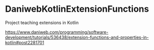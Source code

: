 # DaniwebKotlinExtensionFunctions
Project teaching extensions in Kotlin

https://www.daniweb.com/programming/software-development/tutorials/536438/extension-functions-and-properties-in-kotlin#post2281701
